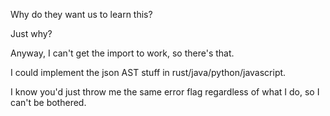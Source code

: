 <p>Why do they want us to learn this?</p>
<p>Just why?</p>
<p>Anyway, I can't get the import to work, so there's that.</p>
<p>I could implement the json AST stuff in rust/java/python/javascript.</p>
<p>I know you'd just throw me the same error flag regardless of what I do, so I can't be bothered.</p>
